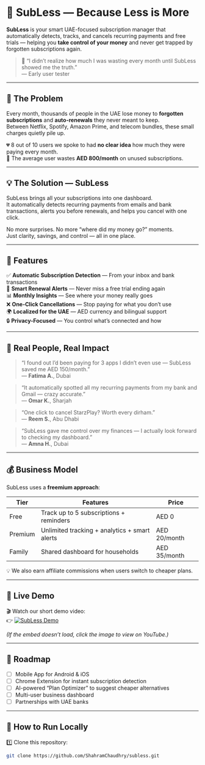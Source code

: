 # 💸 SubLess — Because Less is More

**SubLess** is your smart UAE-focused subscription manager that automatically detects, tracks, and cancels recurring payments and free trials — helping you **take control of your money** and never get trapped by forgotten subscriptions again.

> 💬 “I didn’t realize how much I was wasting every month until SubLess showed me the truth.”  
> — Early user tester

---

## 🚨 The Problem

Every month, thousands of people in the UAE lose money to **forgotten subscriptions** and **auto-renewals** they never meant to keep.  
Between Netflix, Spotify, Amazon Prime, and telecom bundles, these small charges quietly pile up.

💔 8 out of 10 users we spoke to had **no clear idea** how much they were paying every month.  
💸 The average user wastes **AED 800/month** on unused subscriptions.  

---

## 💡 The Solution — SubLess

SubLess brings all your subscriptions into one dashboard.  
It automatically detects recurring payments from emails and bank transactions, alerts you before renewals, and helps you cancel with one click.

No more surprises. No more “where did my money go?” moments.  
Just clarity, savings, and control — all in one place.

---

## 🌟 Features

✅ **Automatic Subscription Detection** — From your inbox and bank transactions  
💬 **Smart Renewal Alerts** — Never miss a free trial ending again  
📊 **Monthly Insights** — See where your money really goes  
❌ **One-Click Cancellations** — Stop paying for what you don’t use  
🌍 **Localized for the UAE** — AED currency and bilingual support  
🔒 **Privacy-Focused** — You control what’s connected and how  

---

## 💬 Real People, Real Impact

> “I found out I’d been paying for 3 apps I didn’t even use — SubLess saved me AED 150/month.”  
> — **Fatima A.**, Dubai  

> “It automatically spotted all my recurring payments from my bank and Gmail — crazy accurate.”  
> — **Omar K.**, Sharjah  

> “One click to cancel StarzPlay? Worth every dirham.”  
> — **Reem S.**, Abu Dhabi  

> “SubLess gave me control over my finances — I actually look forward to checking my dashboard.”  
> — **Amna H.**, Dubai  

---

## 💰 Business Model

SubLess uses a **freemium approach**:

| Tier | Features | Price |
|------|-----------|--------|
| Free | Track up to 5 subscriptions + reminders | AED 0 |
| Premium | Unlimited tracking + analytics + smart alerts | AED 20/month |
| Family | Shared dashboard for households | AED 35/month |

💡 We also earn affiliate commissions when users switch to cheaper plans.

---

## 🎥 Live Demo

🎬 Watch our short demo video:  
👉 [![SubLess Demo](https://img.youtube.com/vi/JnNBnaj0fzY/0.jpg)](https://www.youtube.com/watch?v=JnNBnaj0fzY)

*(If the embed doesn’t load, click the image to view on YouTube.)*

---

## 🧭 Roadmap

- [ ] Mobile App for Android & iOS  
- [ ] Chrome Extension for instant subscription detection  
- [ ] AI-powered “Plan Optimizer” to suggest cheaper alternatives  
- [ ] Multi-user business dashboard  
- [ ] Partnerships with UAE banks  

---

## 🧩 How to Run Locally

1️⃣ Clone this repository:
```bash
git clone https://github.com/ShahramChaudhry/subless.git